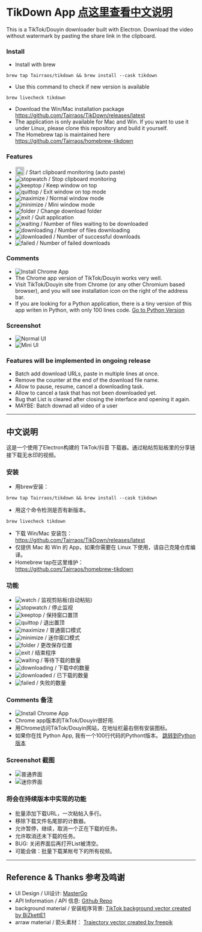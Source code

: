 # TikDown App [点这里查看中文说明](#中文说明)

This is a TikTok/Douyin downloader built with Electron. Download the video without watermark by pasting the share link in the clipboard.

### Install
- Install with brew
```
brew tap Tairraos/tikdown && brew install --cask tikdown
```
- Use this command to check if new version is available
```
brew livecheck tikdown
```
- Download the Win/Mac installation package  
https://github.com/Tairraos/TikDown/releases/latest
- The application is only available for Mac and Win. If you want to use it under Linux, please clone this repository and build it yourself.
- The Homebrew tap is maintained here  
https://github.com/Tairraos/homebrew-tikdown

### Features
- <span style="display:inline-block;background:#ccc;padding:4px;font-size:18px;line-height:18px;border-radius:4px"><img src="resource/watch.svg"></span> / Start clipboard monitoring (auto paste)
- ![stopwatch](resource/stopwatch.png) / Stop clipboard monitoring
- ![keeptop](resource/keeptop.png) / Keep window on top
- ![quittop](resource/quittop.png) / Exit window on top mode
- ![maximize](resource/maximize.png) / Normal window mode
- ![minimize](resource/minimize.png) / Mini window mode
- ![folder](resource/folder.png) / Change download folder
- ![exit](resource/exit.png) / Quit application
- ![waiting](resource/waiting.png) / Number of files waiting to be downloaded
- ![downloading](resource/downloading.png) / Number of files downloading
- ![downloaded](resource/downloaded.png) / Number of successful downloads
- ![failed](resource/failed.png) / Number of failed downloads


### Comments
- ![Install Chrome App](resource/install%20chrome%20app.png)
- The Chrome app version of TikTok/Douyin works very well. 
- Visit TikTok/Douyin site from Chrome (or any other Chromium based browser), and you will see installation icon on the right of the address bar. 
- If you are looking for a Python application, there is a tiny version of this app writen in Python, with only 100 lines code. [Go to Python Version](https://github.com/Tairraos/tiktok-downloader.py)


### Screenshot
- ![Normal UI](resource/ui.en.png)
- ![Mini UI](resource/miniui.en.png)

### Features will be implemented in ongoing release
- Batch add download URLs, paste in multiple lines at once.
- Remove the counter at the end of the download file name.
- Allow to pause, resume, cancel a downloading task.
- Allow to cancel a task that has not been downloaded yet.
- Bug that List is cleared after closing the interface and opening it again.
- MAYBE: Batch downad all video of a user


****************************************

## 中文说明

这是一个使用了Electron构建的 TikTok/抖音 下载器。通过粘帖剪贴板里的分享链接下载无水印的视频。

### 安装
- 用brew安装：
```
brew tap Tairraos/tikdown && brew install --cask tikdown
```
- 用这个命令检测是否有新版本。
```
brew livecheck tikdown
```
- 下载 Win/Mac 安装包：  
https://github.com/Tairraos/TikDown/releases/latest
- 仅提供 Mac 和 Win 的 App，如果你需要在 Linux 下使用，请自己克隆仓库编译。
- Homebrew tap在这里维护：  
https://github.com/Tairraos/homebrew-tikdown

### 功能
- ![watch](resource/watch.png) / 监视剪贴板(自动粘贴)
- ![stopwatch](resource/stopwatch.png) / 停止监视
- ![keeptop](resource/keeptop.png) / 保持窗口置顶
- ![quittop](resource/quittop.png) / 退出置顶
- ![maximize](resource/maximize.png) / 普通窗口模式
- ![minimize](resource/minimize.png) / 迷你窗口模式
- ![folder](resource/folder.png) / 更改保存位置
- ![exit](resource/exit.png) / 结束程序
- ![waiting](resource/waiting.png) / 等待下载的数量
- ![downloading](resource/downloading.png) / 下载中的数量
- ![downloaded](resource/downloaded.png) / 已下载的数量
- ![failed](resource/failed.png) / 失败的数量


### Comments 备注
- ![Install Chrome App](resource/install%20chrome%20app.png)
- Chrome app版本的TikTok/Douyin很好用.
- 用Chrome访问TikTok/Douyin网站，在地址栏最右侧有安装图标。
- 如果你在找 Python App, 我有一个100行代码的Pythont版本。 [跳转到Python版本](https://github.com/Tairraos/tiktok-downloader.py)


### Screenshot 截图
- ![普通界面](resource/ui.cn.png)
- ![迷你界面](resource/miniui.cn.png)

### 将会在持续版本中实现的功能
- 批量添加下载URL，一次粘帖入多行。
- 移除下载文件名尾部的计数器。
- 允许暂停，继续，取消一个正在下载的任务。
- 允许取消还未下载的任务。
- BUG: 关闭界面后再打开List被清空。
- 可能会做：批量下载某帐号下的所有视频。

****************************************
## Reference & Thanks 参考及鸣谢
- UI Design / UI设计: [MasterGo](https://mastergo.com/file/64638217599752)
- API Information / API 信息: [Github Repo](https://github.com/Evil0ctal/Douyin_TikTok_Download_API)
- background material / 安装程序背景: [TikTok background vector created by BiZkettE1](https://www.freepik.com/vectors/tiktok-background)
- arraw material / 箭头素材： [Trajectory vector created by freepik](https://www.freepik.com/vectors/trajectory)
